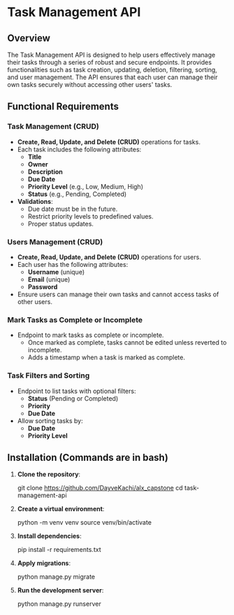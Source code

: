 # Task Management API

## Overview
The Task Management API is designed to help users effectively manage their tasks through a series of robust and secure endpoints. It provides functionalities such as task creation, updating, deletion, filtering, sorting, and user management. The API ensures that each user can manage their own tasks securely without accessing other users' tasks.

## Functional Requirements

### Task Management (CRUD)
- **Create, Read, Update, and Delete (CRUD)** operations for tasks.
- Each task includes the following attributes:
  - **Title**
  - **Owner**
  - **Description**
  - **Due Date**
  - **Priority Level** (e.g., Low, Medium, High)
  - **Status** (e.g., Pending, Completed)
- **Validations**:
  - Due date must be in the future.
  - Restrict priority levels to predefined values.
  - Proper status updates.

### Users Management (CRUD)
- **Create, Read, Update, and Delete (CRUD)** operations for users.
- Each user has the following attributes:
  - **Username** (unique)
  - **Email** (unique)
  - **Password**
- Ensure users can manage their own tasks and cannot access tasks of other users.

### Mark Tasks as Complete or Incomplete
- Endpoint to mark tasks as complete or incomplete.
  - Once marked as complete, tasks cannot be edited unless reverted to incomplete.
  - Adds a timestamp when a task is marked as complete.

### Task Filters and Sorting
- Endpoint to list tasks with optional filters:
  - **Status** (Pending or Completed)
  - **Priority**
  - **Due Date**
- Allow sorting tasks by:
  - **Due Date**
  - **Priority Level**

## Installation (Commands are in bash)

1. **Clone the repository**:

   git clone https://github.com/DayveKachi/alx_capstone
   cd task-management-api


2. **Create a virtual environment**:

    python -m venv venv
    source venv/bin/activate

3. **Install dependencies**:

    pip install -r requirements.txt

4. **Apply migrations**:

    python manage.py migrate

5. **Run the development server**:

    python manage.py runserver
